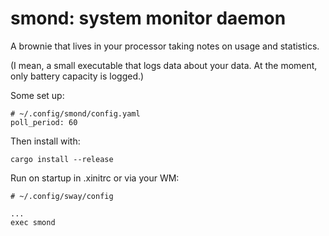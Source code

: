 # smond: system monitor daemon

A brownie that lives in your processor taking notes on usage and statistics.

(I mean, a small executable that logs data about your data. At the moment, only battery capacity is logged.)

Some set up:
```
# ~/.config/smond/config.yaml
poll_period: 60
```

Then install with:
```
cargo install --release
```

Run on startup in .xinitrc or via your WM:
```
# ~/.config/sway/config

...
exec smond
```
